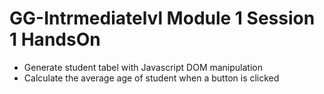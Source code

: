 # GG-Intrmediatelvl Module 1 Session 1 HandsOn
 - Generate student tabel with Javascript DOM manipulation
 - Calculate the average age of student when a button is clicked
